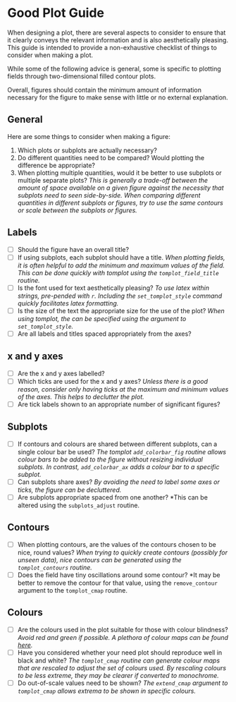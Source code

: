 # Good Plot Guide

When designing a plot, there are several aspects to consider to ensure that it clearly conveys the relevant information and is also aesthetically pleasing. This guide is intended to provide a non-exhaustive checklist of things to consider when making a plot.

While some of the following advice is general, some is specific to plotting fields through two-dimensional filled contour plots.

Overall, figures should contain the minimum amount of information necessary for the figure to make sense with little or no external explanation.

## General
Here are some things to consider when making a figure:
1. Which plots or subplots are actually necessary?
2. Do different quantities need to be compared? Would plotting the difference be appropriate?
3. When plotting multiple quantities, would it be better to use subplots or multiple separate plots? *This is generally a trade-off between the amount of space available on a given figure against the necessity that subplots need to seen side-by-side. When comparing different quantities in different subplots or figures, try to use the same contours or scale between the subplots or figures.*

## Labels
- [ ] Should the figure have an overall title?
- [ ] If using subplots, each subplot should have a title. *When plotting fields, it is often helpful to add the minimum and maximum values of the field. This can be done quickly with tomplot using the `tomplot_field_title` routine.*
- [ ] Is the font used for text aesthetically pleasing? *To use latex within strings, pre-pended with `r`. Including the `set_tomplot_style` command quickly facilitates latex formatting.*
- [ ] Is the size of the text the appropriate size for the use of the plot? *When using tomplot, the can be specified using the argument to `set_tomplot_style`.*
- [ ] Are all labels and titles spaced appropriately from the axes?

## x and y axes
- [ ] Are the x and y axes labelled?
- [ ] Which ticks are used for the x and y axes? *Unless there is a good reason, consider only having ticks at the maximum and minimum values of the axes. This helps to declutter the plot.*
- [ ] Are tick labels shown to an appropriate number of significant figures?

## Subplots
- [ ] If contours and colours are shared between different subplots, can a single colour bar be used? *The tomplot `add_colorbar_fig` routine allows colour bars to be added to the figure without resizing individual subplots. In contrast, `add_colorbar_ax` adds a colour bar to a specific subplot.*
- [ ] Can subplots share axes? *By avoiding the need to label some axes or ticks, the figure can be decluttered.*
- [ ] Are subplots appropriate spaced from one another? *This can be altered using the `subplots_adjust` routine.

## Contours
- [ ] When plotting contours, are the values of the contours chosen to be nice, round values? *When trying to quickly create contours (possibly for unseen data), nice contours can be generated using the `tomplot_contours` routine.*
- [ ] Does the field have tiny oscillations around some contour? *It may be better to remove the contour for that value, using the `remove_contour` argument to the `tomplot_cmap` routine.

## Colours
- [ ] Are the colours used in the plot suitable for those with colour blindness? *Avoid red and green if possible. A plethora of colour maps can be found [here](https://matplotlib.org/stable/users/explain/colors/colormaps.html).*
- [ ] Have you considered whether your need plot should reproduce well in black and white? *The `tomplot_cmap` routine can generate colour maps that are rescaled to adjust the set of colours used. By rescaling colours to be less extreme, they may be clearer if converted to monochrome.*
- [ ] Do out-of-scale values need to be shown? *The `extend_cmap` argument to `tomplot_cmap` allows extrema to be shown in specific colours.*
